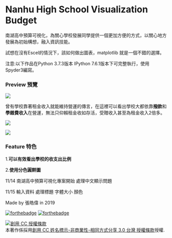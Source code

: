 # Nanhu High School Visualization Budget
南湖高中預算可視化，為關心學校發展同學提供一個更加方便的方式，以關心地方發展為初始構想，融入資訊技能。

試想在沒有Escel的情況下，該如何做出圖表，matplotlib 就是一個不錯的選擇。 

注意:以下作品在Python 3.7.3版本 IPython 7.6.1版本下可完整執行，使用Spyder3編寫。

<h3>Preview 預覽</h3>

<img src="https://i.imgur.com/P7D5rhV.png"></img>

曾有學校靠著租金收入就能維持營運的傳言，在這裡可以看出學校大都依靠<b>撥款</b>和<b>學雜費收入</b>在營運，無法只仰賴租金收如存活，受贈收入甚至為租金收入2倍多。


<img src="https://i.imgur.com/c1D5mau.png"></img>



<img src="https://i.imgur.com/emZgl9j.png"></img>




<h3>Feature 特色</h3>

1.<b>可以有效看出學校的收支出比例</b>

2.<b>使用分色圓餅圖</b>

11/14 南湖高中預算可視化專案開始 處理中文顯示問題

11/15 輸入資料 處理標題 字體大小 顏色

 Made by 張皓偉 in 2019
 
 [![forthebadge](https://forthebadge.com/images/badges/made-with-python.svg)](https://forthebadge.com) [![forthebadge](https://forthebadge.com/images/badges/built-with-love.svg)](https://forthebadge.com)
 
 
<a rel="license" href="http://creativecommons.org/licenses/by-nc-sa/3.0/tw/"><img alt="創用 CC 授權條款" style="border-width:0" src="https://i.creativecommons.org/l/by-nc-sa/3.0/tw/88x31.png" /></a><br />本著作係採用<a rel="license" href="http://creativecommons.org/licenses/by-nc-sa/3.0/tw/">創用 CC 姓名標示-非商業性-相同方式分享 3.0 台灣 授權條款</a>授權.
